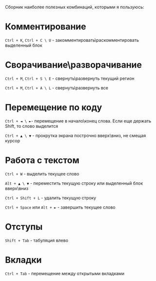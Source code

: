 Сборник наиболее полезных комбинаций, которыми я пользуюсь:



# Комментирование

`Ctrl + K`, `Ctrl + C \ U` - закомментировать\раскомментировать выделенный блок



# Сворачивание\разворачивание

`Ctrl + M`, `Ctrl + S \ E` - свернуть\развернуть текущий регион

`Ctrl + M`, `Ctrl + A \ L` - свернуть\развернуть  все



# Перемещение по коду

`Ctrl + ◄ \ ►`- перемещение в начало\конец слова. Если еще держать Shift, то слово выделится

`Ctrl + ▲ \ ▼` - прокрутка экрана построчно вверх\вниз, не смещая курсор



# Работа с текстом

`Ctrl + W` - выделить текущее слово

`Alt + ▲ \ ▼` - переместить текущую строку или выделенный блок вверх\вниз

`Ctrl + Shift + L` - удалить текущую строку

`Ctrl + Space` или `Alt + ►` - завершить текущее слово



# Отступы

`Shift + Tab` - табуляция влево



# Вкладки

`Ctrl + Tab` - перемещение между открытыми вкладками